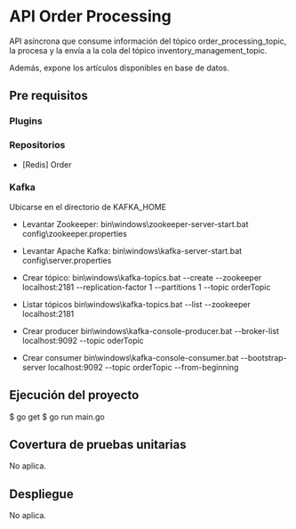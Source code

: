 # API Order Processing
API asíncrona que consume información del tópico order_processing_topic, la procesa y la envía a la cola del
tópico inventory_management_topic.

Además, expone los artículos disponibles en base de datos.

## Pre requisitos
### Plugins

### Repositorios
* [Redis] Order

### Kafka
Ubicarse en el directorio de KAFKA_HOME
* Levantar Zookeeper:
  bin\windows\zookeeper-server-start.bat config\zookeeper.properties

* Levantar Apache Kafka:
  bin\windows\kafka-server-start.bat config\server.properties

* Crear tópico:
  bin\windows\kafka-topics.bat --create --zookeeper localhost:2181 --replication-factor 1 --partitions 1 --topic orderTopic

* Listar tópicos
  bin\windows\kafka-topics.bat --list --zookeeper localhost:2181

* Crear producer
  bin\windows\kafka-console-producer.bat --broker-list localhost:9092 --topic oderTopic

* Crear consumer
  bin\windows\kafka-console-consumer.bat --bootstrap-server localhost:9092 --topic orderTopic --from-beginning

## Ejecución del proyecto
$ go get 
$ go run main.go 

## Covertura de pruebas unitarias
No aplica.

## Despliegue
No aplica.